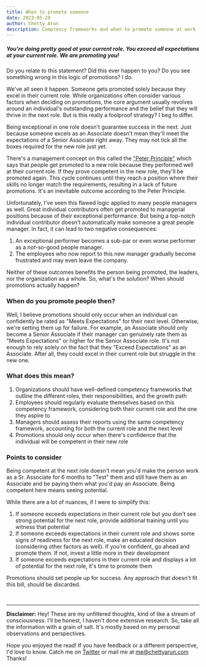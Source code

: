 ```yaml
---
title: When to promote someone
date: 2023-05-29
author: Chetty Arun
description: Comptency frameworks and when to promote someone at work
---
```


##### You're doing pretty good at your current role. You exceed all expectations at your current role. We are promoting you!

Do you relate to this statement? Did this ever happen to you? Do you see something wrong in this logic of promotions? I do. 

We've all seen it happen. Someone gets promoted solely because they excel in their current role. While organizations often consider various factors when deciding on promotions, the core argument usually revolves around an individual's outstanding performance and the belief that they will thrive in the next role. But is this really a foolproof strategy? I beg to differ. 

Being exceptional in one role doesn't guarantee success in the next. Just because someone excels as an Associate doesn't mean they'll meet the expectations of a Senior Associate right away. They may not tick all the boxes required for the new role just yet. 

There's a management concept on this called the ["Peter Principle"](https://en.wikipedia.org/wiki/Peter_principle) which says that people get promoted to a new role because they performed well at their current role. If they prove competent in the new role, they'll be promoted again. This cycle continues until they reach a position where their skills no longer match the requirements, resulting in a lack of future promotions. It's an inevitable outcome according to the Peter Principle.

Unfortunately, I've seen this flawed logic applied to many people managers as well. Great individual contributors often get promoted to managerial positions because of their exceptional performance. But being a top-notch individual contributor doesn't automatically make someone a great people manager. In fact, it can lead to two negative consequences:

1. An exceptional performer becomes a sub-par or even worse performer as a not-so-good people manager.
2. The employees who now report to this new manager gradually become frustrated and may even leave the company.

Neither of these outcomes benefits the person being promoted, the leaders, nor the organization as a whole. So, what's the solution? When should promotions actually happen?

### When do you promote people then?
Well, I believe promotions should only occur when an individual can confidently be rated as "Meets Expectations" for their next level. Otherwise, we're setting them up for failure. For example, an Associate should only become a Senior Associate if their manager can genuinely rate them as "Meets Expectations" or higher for the Senior Associate role. It's not enough to rely solely on the fact that they "Exceed Expectations" as an Associate. After all, they could excel in their current role but struggle in the new one.

### What does this mean?
1. Organizations should have well-defined competency frameworks that outline the different roles, their responsibilities, and the growth path
2. Employees should regularly evaluate themselves based on this competency framework, considering both their current role and the one they aspire to
3. Managers should assess their reports using the same competency framework, accounting for both the current role and the next level
4. Promotions should only occur when there's confidence that the individual will be competent in their new role

### Points to consider
Being competent at the next role doesn't mean you'd make the person work as a Sr. Associate for 6 months to "Test" them and still have them as an Associate and be paying them what you'd pay an Associate. Being competent here means seeing potential. 

While there are a lot of nuances, if I were to simplify this:
1. If someone exceeds expectations in their current role but you don't see strong potential for the next role, provide additional training until you witness that potential
2. If someone exceeds expectations in their current role and shows some signs of readiness for the next role, make an educated decision (considering other factors as well). If you're confident, go ahead and promote them. If not, invest a little more in their development
3. If someone exceeds expectations in their current role and displays a lot of potential for the next role, it's time to promote them

Promotions should set people up for success. Any approach that doesn't fit this bill, should be discarded.

<br>

---

**Disclaimer:** Hey! These are my unfiltered thoughts, kind of like a stream of consciousness. I'll be honest, I haven't done extensive research. So, take all the information with a grain of salt. It's mostly based on my personal observations and perspectives. 

Hope you enjoyed the read! If you have feedback or a different perspective, I'd love to know. Catch me on [Twitter](https://twitter.com/ChettyArun) or mail me at [me@chettyarun.com](mailto:me@chettyarun.com?Subject=Feedback) Thanks!